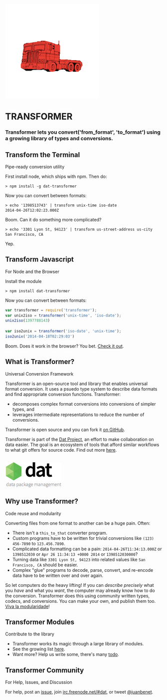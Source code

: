 

<div class="centered splash">
  <img id="animation" src="/static/img/transformer.gif" />
  <h1 id="transformer">TRANSFORMER</h1>
  <h3 id="subtitle" class="large-font">
    Transformer lets you
    <span class="emph">convert</span>(<span class="string">'from_format'</span>, <span class="string">'to_format'</span>)
   using a growing library of
    <span class="emph">types</span> and
    <span class="emph">conversions</span>.
  </h3>
</div>


## Transform the Terminal

<div class="subtitle">Pipe-ready conversion utility</div>

First install node, which ships with npm. Then do:

```
> npm install -g dat-transformer
```

Now you can convert between formats:

```
> echo '1398513743' | transform unix-time iso-date
2014-04-26T12:02:23.000Z
```

Boom. Can it do something more complicated?

```
> echo '3301 Lyon St, 94123' | transform us-street-address us-city
San Francisco, CA
```

Yep.


## Transform Javascript

<div class="subtitle">For Node and the Browser</div>

Install the module

```
> npm install dat-transformer
```

Now you can convert between formats:

```js
var transformer = require('transformer');
var unix2iso = transformer('unix-time', 'iso-date');
unix2iso(1397788143)

var iso2unix = transformer('iso-date', 'unix-time');
iso2unix('2014-04-18T02:29:03')
```

Boom. Does it work in the browser? You bet. [Check it out](/browser).

## What is Transformer?

<div class="subtitle">Universal Conversion Framework</div>


Transformer is an open-source tool and library that enables universal format conversion. It uses a psuedo type system to describe data formats and find appropriate conversion functions. Transformer:

- decomposes complex format conversions into conversions of simpler types, and
- leverages intermediate representations to reduce the number of conversions.

Transformer is open source and you can fork it [on GitHub](https://github.com/jbenet/transformer).

Transformer is part of the [Dat Project](http://dat-data.com), an effort to make collaboration on data easier. The goal is an ecosystem of tools that afford similar workflows to what git offers for source code. Find out more [here](http://dat-data.com).

<br />
<div class="centered">
  <a href="http://dat-data.com"><img src="/static/img/dat.png" /></a>
</div>


## Why use Transformer?

<div class="subtitle">Code reuse and modularity</div>

Converting files from one format to another can be a huge pain. Often:

- There isn't a `this_to_that` converter program.
- Custom programs have to be written for trivial conversions like `(123) 456-7890` to `123.456.7890`.
- Complicated data formatting can be a pain: `2014-04-26T11:34:13.000Z` or `1398512030` or `Apr 26 11:34:13 +0000 2014` or `1398512030000`?
- Turning data like `3301 Lyon St, 94123` into related values like `San Francisco, CA` should be easier.
- Complex "glue" programs to decode, parse, convert, and re-encode data have to be written over and over again.

So let computers do the heavy lifting! If you can *describe precisely* what you *have* and what you *want*, the computer may already know how to do the conversion. Transformer does this using community written types, codecs, and conversions. You can make your own, and publish them too. [Viva la modularidade](https://www.youtube.com/watch?v=DCQNm6yiZh0)!

## Transformer Modules

<div class="subtitle">Contribute to the library</div>


- Transformer works its magic through a large library of modules.
- See the growing list [here](https://github.com/jbenet/transformer/tree/master/js/transformer).
- Want more? Help us write some, there's many [todo](https://github.com/jbenet/transformer/blob/master/todo.md).

<!--
- Test your modules in all the browsers with [testling-ci](http://ci.testling.com/). Many modules known to work with transformer will have a [testling-ci](http://ci.testling.com/) badge:

[![testling-badge](/static/img/testling_badge.png)](http://ci.testling.com/)
-->

## Transformer Community

<div class="subtitle">For Help, Issues, and Discussion</div>

For help, post an [issue](http://github.com/jbenet/transformer/issues), join [irc.freenode.net/#dat](irc://irc.freenode.net/#dat), or tweet [@juanbenet](https://twitter.com/intent/user?screen_name=juanbenet).
